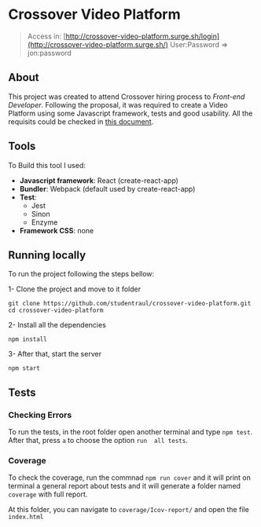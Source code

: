 # Crossover Video Platform
> Access in: [http://crossover-video-platform.surge.sh/login](http://crossover-video-platform.surge.sh/) User:Password => jon:password

## About
This project was created to attend Crossover hiring process to *Front-end Developer*. Following the proposal, it was required to create a Video Platform using some Javascript framework, tests and good usability. All the requisits could be checked in [this document](https://github.com/studentraul/crossover-video-platform/blob/master/Assigment.md).

## Tools
To Build this tool I used:
- **Javascript framework**: React (create-react-app)
- **Bundler**: Webpack (default used by create-react-app) 
- **Test**: 
  - Jest
  - Sinon
  - Enzyme
- **Framework CSS**: none

## Running locally
To run the project following the steps bellow:

1- Clone the project and move to it folder
```
git clone https://github.com/studentraul/crossover-video-platform.git
cd crossover-video-platform
```

2- Install all the dependencies
```
npm install
```

3- After that, start the server
```
npm start
```

## Tests

### Checking Errors
To run the tests, in the root folder open another terminal and type `npm test`. After that, press `a` to choose the option `run  all tests`.

### Coverage
To check the coverage, run the commnad `npm run cover` and it will print on terminal a general report about tests and it will generate a folder named `coverage` with full report.

At this folder, you can navigate to `coverage/Icov-report/` and open the file `index.html`
